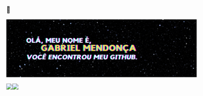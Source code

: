 ### 👋
<p align="center"> <img src="https://github.com/gabrielgarciamendonca/gabrielgarciamendonca/blob/main/GITBANNER.png" alt="gabrielgarciamendonca" /> </p>


<a href="https://mail.google.com/mail/?view=cm&fs=1&to=gabriel.dev.lop@gmail.com"><img src="https://img.shields.io/badge/gmail-D14836?&style=for-the-badge&logo=gmail&logoColor=white" /></a><a href="https://www.linkedin.com/in/mendoncag/"><img src="https://img.shields.io/badge/linkedin-%230077B5.svg?&style=for-the-badge&logo=linkedin&logoColor=white" /></a>



